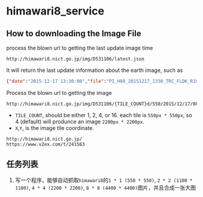 # himawari8_service

## How to downloading the Image File

process the blown url to getting the last update image time

```
http://himawari8.nict.go.jp/img/D531106/latest.json
```

It will return the last update information about the earth image, such as

```json
{"date":"2015-12-17 13:30:00","file":"PI_H08_20151217_1330_TRC_FLDK_R10_PGPFD.png"}
```

Process the blown url to getting the image

```
http://himawari8.nict.go.jp/img/D531106/{TILE_COUNT}d/550/2015/12/17/083000_{x}_{y}.png
```

- `TILE_COUNT`, should be either 1, 2, 4, or 16. each tile is `550px * 550px`, so 4 (default) will produnce an image `2200px * 2200px`.
- `X`,`Y`, is the image tile coordinate.

```
http://himawari8.nict.go.jp/
https://www.v2ex.com/t/241563
```

## 任务列表

1. 写一个程序，能够自动抓取`himawari8`的`1 * 1 (550 * 550)`, `2 * 2 (1100 * 1100)`, `4 * 4 (2200 * 2200)`, `8 * 8 (4400 * 4400)`图片，并且合成一张大图